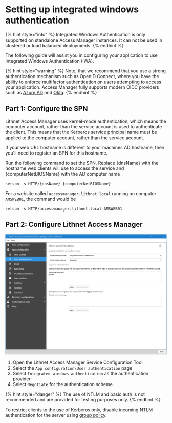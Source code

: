 # Setting up integrated windows authentication
{% hint style="info" %}
Integrated Windows Authentication is only supported on standalone Access Manager instances. It can not be used in clustered or load balanced deployments.
{% endhint %}

The following guide will assist you in configuring your application to use Integrated Windows Authentication (IWA).

{% hint style="warning" %}
Note, that we recommend that you use a strong authentication mechanism such as OpenID Connect, where you have the ability to enforce multifactor authentication on users attempting to access your application. Access Manager fully supports modern OIDC providers such as [Azure AD](setting-up-authentication-with-azure-ad.md) and [Okta](setting-up-authentication-with-okta.md).
{% endhint %}


## Part 1: Configure the SPN

Lithnet Access Manager uses kernel-mode authentication, which means the computer account, rather than the service account is used to authenticate the client. This means that the Kerberos service principal name must be applied to the computer account, rather than the service account.

If your web URL hostname is different to your machines AD hostname, then you'll need to register an SPN for this hostname.

Run the following command to set the SPN. Replace {dnsName} with the hostname web clients will use to access the service and {computerNetBIOSName} with the AD computer name

```
setspn -s HTTP/{dnsName} {computerNetBIOSName}
```

For a website called `accessmanager.lithnet.local` running on computer `AMSWEB01`, the command would be

```
setspn -s HTTP/accessmanager.lithnet.local AMSWEB01
```

## Part 2: Configure Lithnet Access Manager

![!](../../images/ui-page-authentication-iwa.png)

1. Open the Lithnet Access Manager Service Configuration Tool
2. Select the `App configuration\User authentication` page
3. Select `Integrated windows authentication` as the authentication provider
4. Select `Negotiate` for the authentication scheme.

{% hint style="danger" %}
The use of NTLM and basic auth is not recommended and are provided for testing purposes only.
{% endhint %}

To restrict clients to the use of Kerberos only, disable incoming NTLM authentication for the server using [group policy](https://docs.microsoft.com/en-us/windows/security/threat-protection/security-policy-settings/network-security-restrict-ntlm-incoming-ntlm-traffic).
